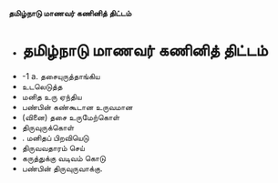 **தமிழ்நாடு மாணவர் கணினித் திட்டம்**
- # தமிழ்நாடு மாணவர் கணினித் திட்டம்
- -1 a. தசையுருத்தாங்கிய
- உடலெடுத்த
- மனித உரு ஏந்திய
- பண்பின் கண்கூடான உருவமான
- (வினை) தசை உருமேற்கொள்
- திருவுருக்கொள்
- . மனிதப் பிறவியெடு
- திருவவதாரம் செய்
- கருத்துக்கு வடிவம் கொடு
- பண்பின் திருவுருவாக்கு.

